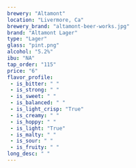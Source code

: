 ```yaml
---
brewery: "Altamont"
location: "Livermore, Ca"
brewery_brand: "altamont-beer-works.jpg"
brand: "Altamont Lager"
type: "Lager"
glass: "pint.png"
alcohol: "5.2%"
ibu: "NA"
tap_order: "115"
price: "6"
flavor_profile:
 - is_bitter: " "
 - is_strong: " "
 - is_sweet: " "
 - is_balanced: " "
 - is_light_crisp: "True"
 - is_creamy: " "
 - is_hoppy: " "
 - is_light: "True"
 - is_malty: " "
 - is_sour: " "
 - is_fruity: " "
long_desc: " "
---
```

